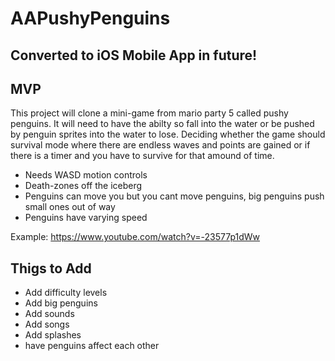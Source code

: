 # AAPushyPenguins

## Converted to iOS Mobile App in future!

## MVP
This project will clone a mini-game from mario party 5 called pushy penguins. It will need to have the abilty so fall into the water
or be pushed by penguin sprites into the water to lose. Deciding whether the game should survival mode where there are endless waves and points are gained or if there is a timer and you have to survive for that amound of time. 
* Needs WASD motion controls
* Death-zones off the iceberg
* Penguins can move you but you cant move penguins, big penguins push small ones out of way
* Penguins have varying speed

Example: https://www.youtube.com/watch?v=-23577p1dWw

## Thigs to Add
* Add difficulty levels
* Add big penguins
* Add sounds
* Add songs
* Add splashes
* have penguins affect each other
